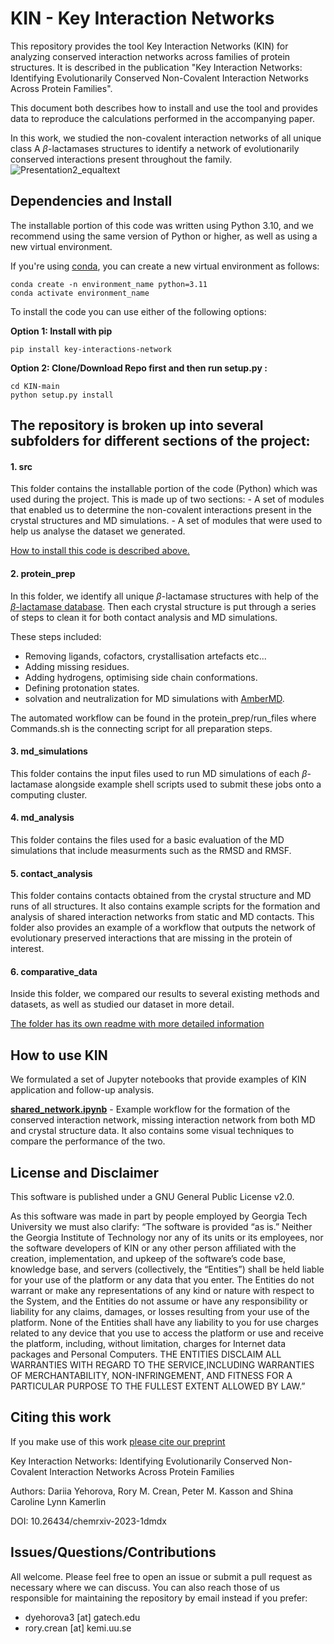 # KIN - Key Interaction Networks

This repository provides the tool Key Interaction Networks (KIN) for analyzing conserved interaction networks across families of protein structures.  It is described in the publication "Key Interaction Networks: Identifying Evolutionarily Conserved Non-Covalent Interaction Networks Across Protein Families".

This document both describes how to install and use the tool and provides data to reproduce the calculations performed in the accompanying paper.

In this work, we studied the non-covalent interaction networks of all unique class A $\beta$-lactamases structures to identify a network of evolutionarily conserved interactions present throughout the family.
![Presentation2_equaltext](https://github.com/kamerlinlab/KIN/assets/66267331/d08b7e2e-b7c4-4fcc-b569-75077b1b652e)

## Dependencies and Install
The installable portion of this code was written using Python 3.10, and we recommend using the same version of Python or higher, as well as using a new virtual environment.

If you're using [conda](https://docs.conda.io/projects/conda/en/latest/user-guide/getting-started.html), you can create a new virtual environment as follows:
```
conda create -n environment_name python=3.11
conda activate environment_name
```

To install the code you can use either of the following options:

**Option 1: Install with pip**
```
pip install key-interactions-network
```

**Option 2: Clone/Download Repo first and then run setup.py :**

```
cd KIN-main
python setup.py install
```

## The repository is broken up into several subfolders for different sections of the project:

#### 1. src
   This folder contains the installable portion of the code (Python) which was used during the project. This is made up of two sections:
      - A set of modules that enabled us to determine the non-covalent interactions present in the crystal structures and MD simulations.
      - A set of modules that were used to help us analyse the dataset we generated.

   [How to install this code is described above.](#dependencies-and-install)

#### 2. protein_prep
   In this folder, we identify all unique $\beta$-lactamase structures with help of the [$\beta$-lactamase database](http://bldb.eu/). Then each crystal structure is put through a series of steps to clean it for both contact analysis and MD simulations.

   These steps included:
   - Removing ligands, cofactors, crystallisation artefacts etc...
   - Adding missing residues.
   - Adding hydrogens, optimising side chain conformations.
   - Defining protonation states.
   - solvation and neutralization for MD simulations with [AmberMD](https://ambermd.org/).
     
The automated workflow can be found in the protein_prep/run_files where Commands.sh is the connecting script for all preparation steps. 

#### 3. md_simulations
   This folder contains the input files used to run MD simulations of each $\beta$-lactamase alongside example shell scripts used to submit these jobs onto a computing cluster.
   
#### 4. md_analysis
   This folder contains the files used for a basic evaluation of the MD simulations that include measurments such as the RMSD and RMSF. 
   
#### 5. contact_analysis
   This folder contains contacts obtained from the crystal structure and MD runs of all structures. It also contains example scripts for the formation and analysis of shared interaction networks from static and MD contacts. This folder also provides an example of a workflow that outputs the network of evolutionary preserved interactions that are missing in the protein of interest. 

#### 6. comparative_data
   Inside this folder, we compared our results to several existing methods and datasets, as well as studied our dataset in more detail.

   [The folder has its own readme with more detailed information](https://github.com/kamerlinlab/tools-project/tree/main/comparative_data#readme)

## How to use KIN
   We formulated a set of Jupyter notebooks that provide examples of KIN application and follow-up analysis.

   [**shared_network.ipynb**](https://github.com/kamerlinlab/KIN/blob/main/contact_analysis/shared_network.ipynb) - Example workflow for the formation of the conserved interaction network, missing interaction network from both MD and crystal structure data. It also contains some visual techniques to compare the performance of the two.
   
## License and Disclaimer

This software is published under a GNU General Public License v2.0.

As this software was made in part by people employed by Georgia Tech University we must also clarify: “The software is provided “as is.” Neither the Georgia Institute of Technology nor any of its units or its employees, nor the software developers of KIN or any other person affiliated with the creation, implementation, and upkeep of the software’s code base, knowledge base, and servers (collectively, the “Entities”) shall be held liable for your use of the platform or any data that you enter. The Entities do not warrant or make any representations of any kind or nature with respect to the System, and the Entities do not assume or have any responsibility or liability for any claims, damages, or losses resulting from your use of the platform. None of the Entities shall have any liability to you for use charges related to any device that you use to access the platform or use and receive the platform, including, without limitation, charges for Internet data packages and Personal Computers. THE ENTITIES DISCLAIM ALL WARRANTIES WITH REGARD TO THE SERVICE,INCLUDING WARRANTIES OF MERCHANTABILITY, NON-INFRINGEMENT, AND FITNESS FOR A PARTICULAR PURPOSE TO THE FULLEST EXTENT ALLOWED BY LAW.”


## Citing this work
If you make use of this work [please cite our preprint](https://chemrxiv.org/engage/chemrxiv/article-details/6545240848dad2312001fbf6)

Key Interaction Networks: Identifying Evolutionarily Conserved Non-Covalent Interaction Networks Across Protein Families

Authors: Dariia Yehorova, Rory M. Crean, Peter M. Kasson and Shina Caroline Lynn Kamerlin

DOI: 10.26434/chemrxiv-2023-1dmdx



## Issues/Questions/Contributions
All welcome. Please feel free to open an issue or submit a pull request as necessary where we can discuss.
You can also reach those of us responsible for maintaining the repository by email instead if you prefer:
- dyehorova3 [at] gatech.edu
- rory.crean [at] kemi.uu.se
